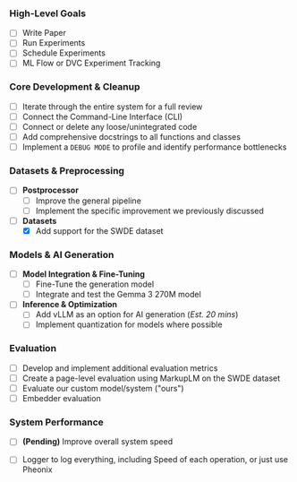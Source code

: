 ### **High-Level Goals**
- [ ] Write Paper
- [ ] Run Experiments
- [ ] Schedule Experiments
- [ ] ML Flow or DVC Experiment Tracking

### **Core Development & Cleanup**
- [ ] Iterate through the entire system for a full review
- [ ] Connect the Command-Line Interface (CLI)
- [ ] Connect or delete any loose/unintegrated code
- [ ] Add comprehensive docstrings to all functions and classes
- [ ] Implement a `DEBUG MODE` to profile and identify performance bottlenecks

### **Datasets & Preprocessing**
- [ ] **Postprocessor**
    - [ ] Improve the general pipeline
    - [ ] Implement the specific improvement we previously discussed
- [ ] **Datasets**
    - [X] Add support for the SWDE dataset

### **Models & AI Generation**
- [ ] **Model Integration & Fine-Tuning**
    - [ ] Fine-Tune the generation model
    - [ ] Integrate and test the Gemma 3 270M model
- [ ] **Inference & Optimization**
    - [ ] Add vLLM as an option for AI generation (*Est. 20 mins*)
    - [ ] Implement quantization for models where possible

### **Evaluation**
- [ ] Develop and implement additional evaluation metrics
- [ ] Create a page-level evaluation using MarkupLM on the SWDE dataset
- [ ] Evaluate our custom model/system ("ours")
- [ ] Embedder evaluation

### **System Performance**
- [ ] **(Pending)** Improve overall system speed
- [ ] Logger to log everything, including Speed of each operation, or just use Pheonix

